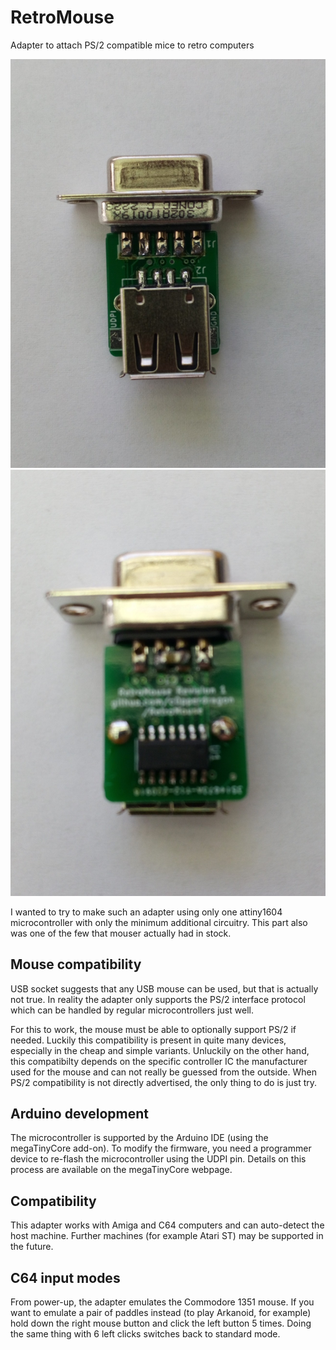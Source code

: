 # RetroMouse
Adapter to attach PS/2 compatible mice to retro computers

![alt text](doc/top.jpg "Top view")
![alt text](doc/bottom.jpg "Bottom view")

I wanted to try to make such an adapter using only one attiny1604 microcontroller 
with only the minimum additional circuitry.
This part also was one of the few that mouser actually had in stock.

## Mouse compatibility

USB socket suggests that any USB mouse can be used, but that is actually not true. In 
reality the adapter only supports the PS/2 interface protocol which can be handled by
regular microcontrollers just well.

For this to work, the mouse must be able to optionally support PS/2 if needed. Luckily this
compatibility is present in quite many devices, especially in the cheap and simple variants.
Unluckily on the other hand, this compatibilty depends on the specific controller IC the
manufacturer used for the mouse and can not really be guessed from the outside.
When PS/2 compatibility is not directly advertised, the only thing to do is just try.

## Arduino development

The microcontroller is supported by the Arduino IDE (using the megaTinyCore add-on).
To modify the firmware, you need a programmer device to re-flash the microcontroller
using the UDPI pin. Details on this process are available on the megaTinyCore webpage.

## Compatibility

This adapter works with Amiga and C64 computers and can auto-detect the host machine.
Further machines (for example Atari ST) may be supported in the future. 

## C64 input modes

From power-up, the adapter emulates the Commodore 1351 mouse. If you want to 
emulate a pair of paddles instead (to play Arkanoid, for example) hold down the right mouse button 
and click the left button 5 times. Doing the same thing with 6 left clicks switches back
to standard mode.

